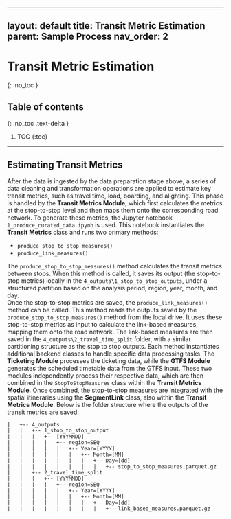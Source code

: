 
---
layout: default
title: Transit Metric Estimation
parent: Sample Process
nav_order: 2
---


# Transit Metric Estimation
{: .no_toc }
## Table of contents
{: .no_toc .text-delta }

1. TOC
{:toc}

---


## Estimating Transit Metrics  

   After the data is ingested by the data preparation stage above, a series of data cleaning and transformation operations are applied to estimate key transit metrics, such as travel time, load, boarding, and alighting. This phase is handled by the **Transit Metrics Module**, which first calculates the metrics at the stop-to-stop level and then maps them onto the corresponding road network. To generate these metrics, the Jupyter notebook `1_produce_curated_data.ipynb` is used. This notebook instantiates the **Transit Metrics** class and runs two primary methods:
   - `produce_stop_to_stop_measures()`
   - `produce_link_measures()`    

   The `produce_stop_to_stop_measures()` method calculates the transit metrics between stops. When this method is called, it saves its output (the stop-to-stop metrics) locally in the `4_outputs\1_stop_to_stop_outputs`, under a structured partition based on the analysis period, region, year, month, and day.   
   Once the stop-to-stop metrics are saved, the `produce_link_measures()` method can be called. This method reads the outputs saved by the `produce_stop_to_stop_measures()` method from the local drive. It uses these stop-to-stop metrics as input to calculate the link-based measures, mapping them onto the road network. The link-based measures are then saved in the `4_outputs\2_travel_time_split` folder, with a similar partitioning structure as the stop to stop outputs.
   Each method instantiates additional backend classes to handle specific data processing tasks. The **Ticketing Module** processes the ticketing data, while the **GTFS Module** generates the scheduled timetable data from the GTFS input. These two modules independently process their respective data, which are then combined in the `StopToStopMeasures` class within the **Transit Metrics Module**.
   Once combined, the stop-to-stop measures are integrated with the spatial itineraries using the **SegmentLink** class, also within the **Transit Metrics Module**.
   Below is the folder structure where the outputs of the transit metrics are saved:
       
   ```shell
   |   +-- 4_outputs
   |   |   +-- 1_stop_to_stop_output
   |   |   |   +-- [YYYMMDD]
   |   |   |   |   +-- region=SEQ
   |   |   |   |   |   +-- Year=[YYYY]
   |   |   |   |   |   |   +-- Month=[MM]
   |   |   |   |   |   |   |   +-- Day=[dd]
   |   |   |   |   |   |   |   |   +-- stop_to_stop_measures.parquet.gz
   |   |   +-- 2_travel_time_split
   |   |   |   +-- [YYYMMDD]
   |   |   |   |   +-- region=SEQ
   |   |   |   |   |   +-- Year=[YYYY]
   |   |   |   |   |   |   +-- Month=[MM]
   |   |   |   |   |   |   |   +-- Day=[dd]
   |   |   |   |   |   |   |   |   +-- link_based_measures.parquet.gz
  
   ```

